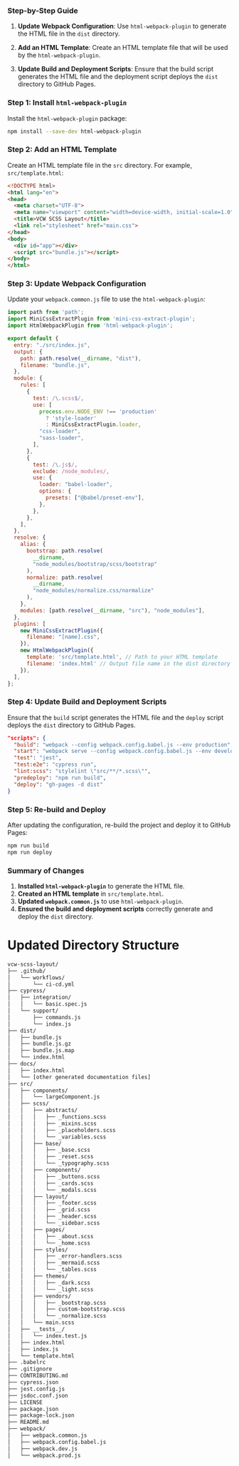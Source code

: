 ### Step-by-Step Guide

1. **Update Webpack Configuration**: Use `html-webpack-plugin` to generate the HTML file in the `dist` directory.

2. **Add an HTML Template**: Create an HTML template file that will be used by the `html-webpack-plugin`.

3. **Update Build and Deployment Scripts**: Ensure that the build script generates the HTML file and the deployment script deploys the `dist` directory to GitHub Pages.

### Step 1: Install `html-webpack-plugin`

Install the `html-webpack-plugin` package:

```sh
npm install --save-dev html-webpack-plugin
```

### Step 2: Add an HTML Template

Create an HTML template file in the `src` directory. For example, `src/template.html`:

```html
<!DOCTYPE html>
<html lang="en">
<head>
  <meta charset="UTF-8">
  <meta name="viewport" content="width=device-width, initial-scale=1.0">
  <title>VCW SCSS Layout</title>
  <link rel="stylesheet" href="main.css">
</head>
<body>
  <div id="app"></div>
  <script src="bundle.js"></script>
</body>
</html>
```

### Step 3: Update Webpack Configuration

Update your `webpack.common.js` file to use the `html-webpack-plugin`:

```js
import path from 'path';
import MiniCssExtractPlugin from 'mini-css-extract-plugin';
import HtmlWebpackPlugin from 'html-webpack-plugin';

export default {
  entry: "./src/index.js",
  output: {
    path: path.resolve(__dirname, "dist"),
    filename: "bundle.js",
  },
  module: {
    rules: [
      {
        test: /\.scss$/,
        use: [
          process.env.NODE_ENV !== 'production'
            ? 'style-loader'
            : MiniCssExtractPlugin.loader,
          "css-loader",
          "sass-loader",
        ],
      },
      {
        test: /\.js$/,
        exclude: /node_modules/,
        use: {
          loader: "babel-loader",
          options: {
            presets: ["@babel/preset-env"],
          },
        },
      },
    ],
  },
  resolve: {
    alias: {
      bootstrap: path.resolve(
        __dirname,
        "node_modules/bootstrap/scss/bootstrap"
      ),
      normalize: path.resolve(
        __dirname,
        "node_modules/normalize.css/normalize"
      ),
    },
    modules: [path.resolve(__dirname, "src"), "node_modules"],
  },
  plugins: [
    new MiniCssExtractPlugin({
      filename: "[name].css",
    }),
    new HtmlWebpackPlugin({
      template: 'src/template.html', // Path to your HTML template
      filename: 'index.html' // Output file name in the dist directory
    }),
  ],
};
```

### Step 4: Update Build and Deployment Scripts

Ensure that the `build` script generates the HTML file and the `deploy` script deploys the `dist` directory to GitHub Pages.

```json
"scripts": {
  "build": "webpack --config webpack.config.babel.js --env production",
  "start": "webpack serve --config webpack.config.babel.js --env development",
  "test": "jest",
  "test:e2e": "cypress run",
  "lint:scss": "stylelint \"src/**/*.scss\"",
  "predeploy": "npm run build",
  "deploy": "gh-pages -d dist"
}
```

### Step 5: Re-build and Deploy

After updating the configuration, re-build the project and deploy it to GitHub Pages:

```sh
npm run build
npm run deploy
```

### Summary of Changes

1. **Installed `html-webpack-plugin`** to generate the HTML file.
2. **Created an HTML template** in `src/template.html`.
3. **Updated `webpack.common.js`** to use `html-webpack-plugin`.
4. **Ensured the build and deployment scripts** correctly generate and deploy the `dist` directory.

# Updated Directory Structure

```sh
vcw-scss-layout/
├── .github/
│   └── workflows/
│       └── ci-cd.yml
├── cypress/
│   ├── integration/
│   │   └── basic.spec.js
│   └── support/
│       ├── commands.js
│       └── index.js
├── dist/
│   ├── bundle.js
│   ├── bundle.js.gz
│   ├── bundle.js.map
│   └── index.html
├── docs/
│   ├── index.html
│   └── [other generated documentation files]
├── src/
│   ├── components/
│   │   └── largeComponent.js
│   ├── scss/
│   │   ├── abstracts/
│   │   │   ├── _functions.scss
│   │   │   ├── _mixins.scss
│   │   │   ├── _placeholders.scss
│   │   │   └── _variables.scss
│   │   ├── base/
│   │   │   ├── _base.scss
│   │   │   ├── _reset.scss
│   │   │   └── _typography.scss
│   │   ├── components/
│   │   │   ├── _buttons.scss
│   │   │   ├── _cards.scss
│   │   │   └── _modals.scss
│   │   ├── layout/
│   │   │   ├── _footer.scss
│   │   │   ├── _grid.scss
│   │   │   ├── _header.scss
│   │   │   └── _sidebar.scss
│   │   ├── pages/
│   │   │   ├── _about.scss
│   │   │   └── _home.scss
│   │   ├── styles/
│   │   │   ├── _error-handlers.scss
│   │   │   ├── _mermaid.scss
│   │   │   └── _tables.scss
│   │   ├── themes/
│   │   │   ├── _dark.scss
│   │   │   └── _light.scss
│   │   ├── vendors/
│   │   │   ├── _bootstrap.scss
│   │   │   ├── custom-bootstrap.scss
│   │   │   └── _normalize.scss
│   │   └── main.scss
│   ├── __tests__/
│   │   └── index.test.js
│   ├── index.html
│   ├── index.js
│   └── template.html
├── .babelrc
├── .gitignore
├── CONTRIBUTING.md
├── cypress.json
├── jest.config.js
├── jsdoc.conf.json
├── LICENSE
├── package.json
├── package-lock.json
├── README.md
├── webpack/
│   ├── webpack.common.js
│   ├── webpack.config.babel.js
│   ├── webpack.dev.js
│   └── webpack.prod.js
```
